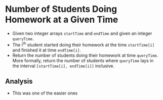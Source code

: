 # Number of Students Doing Homework at a Given Time
- Given two integer arrays `startTime` and `endTime` and given an integer `queryTime`.
- The i<sup>th</sup> student started doing their homework at the time `startTime[i]` and finished it at time `endTime[i]`.
- Return the number of students doing their homework at time `queryTime`. More formally, return the number of students where `queryTime` lays in the interval `[startTime[i], endTime[i]]` inclusive.

## Analysis
- This was one of the easier ones
